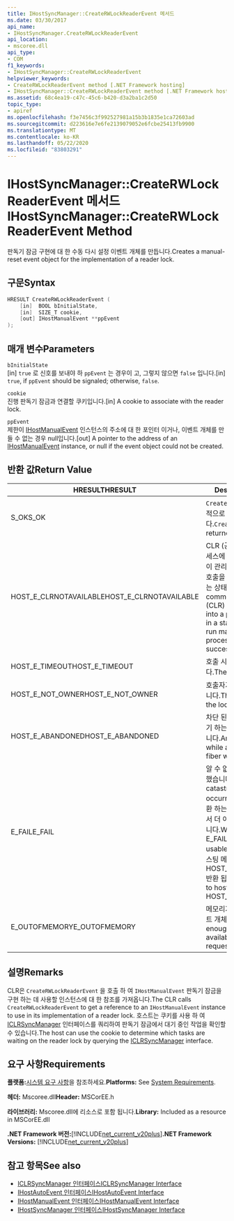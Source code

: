 ```yaml
---
title: IHostSyncManager::CreateRWLockReaderEvent 메서드
ms.date: 03/30/2017
api_name:
- IHostSyncManager.CreateRWLockReaderEvent
api_location:
- mscoree.dll
api_type:
- COM
f1_keywords:
- IHostSyncManager::CreateRWLockReaderEvent
helpviewer_keywords:
- CreateRWLockReaderEvent method [.NET Framework hosting]
- IHostSyncManager::CreateRWLockReaderEvent method [.NET Framework hosting]
ms.assetid: 68c4ea19-c47c-45c6-b420-d3a2ba1c2d50
topic_type:
- apiref
ms.openlocfilehash: f3e7456c3f992527981a15b3b1835e1ca72603ad
ms.sourcegitcommit: d223616e7e6fe2139079052e6fcbe25413fb9900
ms.translationtype: MT
ms.contentlocale: ko-KR
ms.lasthandoff: 05/22/2020
ms.locfileid: "83803291"
---
```

# <a name="ihostsyncmanagercreaterwlockreaderevent-method"></a><span data-ttu-id="30078-102">IHostSyncManager::CreateRWLockReaderEvent 메서드</span><span class="sxs-lookup"><span data-stu-id="30078-102">IHostSyncManager::CreateRWLockReaderEvent Method</span></span>
<span data-ttu-id="30078-103">판독기 잠금 구현에 대 한 수동 다시 설정 이벤트 개체를 만듭니다.</span><span class="sxs-lookup"><span data-stu-id="30078-103">Creates a manual-reset event object for the implementation of a reader lock.</span></span>  
  
## <a name="syntax"></a><span data-ttu-id="30078-104">구문</span><span class="sxs-lookup"><span data-stu-id="30078-104">Syntax</span></span>  
  
```cpp  
HRESULT CreateRWLockReaderEvent (  
    [in]  BOOL bInitialState,  
    [in]  SIZE_T cookie,  
    [out] IHostManualEvent **ppEvent  
);  
```  
  
## <a name="parameters"></a><span data-ttu-id="30078-105">매개 변수</span><span class="sxs-lookup"><span data-stu-id="30078-105">Parameters</span></span>  
 `bInitialState`  
 <span data-ttu-id="30078-106">[in] `true` 로 신호를 보내야 하 `ppEvent` 는 경우이 고, 그렇지 않으면 `false` 입니다.</span><span class="sxs-lookup"><span data-stu-id="30078-106">[in] `true`, if `ppEvent` should be signaled; otherwise, `false`.</span></span>  
  
 `cookie`  
 <span data-ttu-id="30078-107">진행 판독기 잠금과 연결할 쿠키입니다.</span><span class="sxs-lookup"><span data-stu-id="30078-107">[in] A cookie to associate with the reader lock.</span></span>  
  
 `ppEvent`  
 <span data-ttu-id="30078-108">제한이 [IHostManualEvent](ihostmanualevent-interface.md) 인스턴스의 주소에 대 한 포인터 이거나, 이벤트 개체를 만들 수 없는 경우 null입니다.</span><span class="sxs-lookup"><span data-stu-id="30078-108">[out] A pointer to the address of an [IHostManualEvent](ihostmanualevent-interface.md) instance, or null if the event object could not be created.</span></span>  
  
## <a name="return-value"></a><span data-ttu-id="30078-109">반환 값</span><span class="sxs-lookup"><span data-stu-id="30078-109">Return Value</span></span>  
  
|<span data-ttu-id="30078-110">HRESULT</span><span class="sxs-lookup"><span data-stu-id="30078-110">HRESULT</span></span>|<span data-ttu-id="30078-111">Description</span><span class="sxs-lookup"><span data-stu-id="30078-111">Description</span></span>|  
|-------------|-----------------|  
|<span data-ttu-id="30078-112">S_OK</span><span class="sxs-lookup"><span data-stu-id="30078-112">S_OK</span></span>|<span data-ttu-id="30078-113">`CreateRWLockReaderEvent`성공적으로 반환 되었습니다.</span><span class="sxs-lookup"><span data-stu-id="30078-113">`CreateRWLockReaderEvent` returned successfully.</span></span>|  
|<span data-ttu-id="30078-114">HOST_E_CLRNOTAVAILABLE</span><span class="sxs-lookup"><span data-stu-id="30078-114">HOST_E_CLRNOTAVAILABLE</span></span>|<span data-ttu-id="30078-115">CLR (공용 언어 런타임)이 프로세스에 로드 되지 않았거나 CLR이 관리 코드를 실행할 수 없거나 호출을 성공적으로 처리할 수 없는 상태에 있습니다.</span><span class="sxs-lookup"><span data-stu-id="30078-115">The common language runtime (CLR) has not been loaded into a process, or the CLR is in a state in which it cannot run managed code or process the call successfully.</span></span>|  
|<span data-ttu-id="30078-116">HOST_E_TIMEOUT</span><span class="sxs-lookup"><span data-stu-id="30078-116">HOST_E_TIMEOUT</span></span>|<span data-ttu-id="30078-117">호출 시간이 초과 되었습니다.</span><span class="sxs-lookup"><span data-stu-id="30078-117">The call timed out.</span></span>|  
|<span data-ttu-id="30078-118">HOST_E_NOT_OWNER</span><span class="sxs-lookup"><span data-stu-id="30078-118">HOST_E_NOT_OWNER</span></span>|<span data-ttu-id="30078-119">호출자가 잠금을 소유 하지 않습니다.</span><span class="sxs-lookup"><span data-stu-id="30078-119">The caller does not own the lock.</span></span>|  
|<span data-ttu-id="30078-120">HOST_E_ABANDONED</span><span class="sxs-lookup"><span data-stu-id="30078-120">HOST_E_ABANDONED</span></span>|<span data-ttu-id="30078-121">차단 된 스레드나 파이버에서 대기 하는 동안 이벤트를 취소 했습니다.</span><span class="sxs-lookup"><span data-stu-id="30078-121">An event was canceled while a blocked thread or fiber was waiting on it.</span></span>|  
|<span data-ttu-id="30078-122">E_FAIL</span><span class="sxs-lookup"><span data-stu-id="30078-122">E_FAIL</span></span>|<span data-ttu-id="30078-123">알 수 없는 치명적인 오류가 발생 했습니다.</span><span class="sxs-lookup"><span data-stu-id="30078-123">An unknown catastrophic failure occurred.</span></span> <span data-ttu-id="30078-124">메서드가 E_FAIL 반환 하는 경우 해당 프로세스 내에서 더 이상 CLR을 사용할 수 없습니다.</span><span class="sxs-lookup"><span data-stu-id="30078-124">When a method returns E_FAIL, the CLR is no longer usable within the process.</span></span> <span data-ttu-id="30078-125">호스팅 메서드를 이후에 호출 하면 HOST_E_CLRNOTAVAILABLE 반환 됩니다.</span><span class="sxs-lookup"><span data-stu-id="30078-125">Subsequent calls to hosting methods return HOST_E_CLRNOTAVAILABLE.</span></span>|  
|<span data-ttu-id="30078-126">E_OUTOFMEMORY</span><span class="sxs-lookup"><span data-stu-id="30078-126">E_OUTOFMEMORY</span></span>|<span data-ttu-id="30078-127">메모리가 부족 하 여 요청한 이벤트 개체를 만들 수 없습니다.</span><span class="sxs-lookup"><span data-stu-id="30078-127">Not enough memory was available to create the requested event object.</span></span>|  
  
## <a name="remarks"></a><span data-ttu-id="30078-128">설명</span><span class="sxs-lookup"><span data-stu-id="30078-128">Remarks</span></span>  
 <span data-ttu-id="30078-129">CLR은 `CreateRWLockReaderEvent` 을 호출 하 여 `IHostManualEvent` 판독기 잠금을 구현 하는 데 사용할 인스턴스에 대 한 참조를 가져옵니다.</span><span class="sxs-lookup"><span data-stu-id="30078-129">The CLR calls `CreateRWLockReaderEvent` to get a reference to an `IHostManualEvent` instance to use in its implementation of a reader lock.</span></span> <span data-ttu-id="30078-130">호스트는 쿠키를 사용 하 여 [ICLRSyncManager](iclrsyncmanager-interface.md) 인터페이스를 쿼리하여 판독기 잠금에서 대기 중인 작업을 확인할 수 있습니다.</span><span class="sxs-lookup"><span data-stu-id="30078-130">The host can use the cookie to determine which tasks are waiting on the reader lock by querying the [ICLRSyncManager](iclrsyncmanager-interface.md) interface.</span></span>  
  
## <a name="requirements"></a><span data-ttu-id="30078-131">요구 사항</span><span class="sxs-lookup"><span data-stu-id="30078-131">Requirements</span></span>  
 <span data-ttu-id="30078-132">**플랫폼:**[시스템 요구 사항](../../get-started/system-requirements.md)을 참조하세요.</span><span class="sxs-lookup"><span data-stu-id="30078-132">**Platforms:** See [System Requirements](../../get-started/system-requirements.md).</span></span>  
  
 <span data-ttu-id="30078-133">**헤더:** Mscoree.dll</span><span class="sxs-lookup"><span data-stu-id="30078-133">**Header:** MSCorEE.h</span></span>  
  
 <span data-ttu-id="30078-134">**라이브러리:** Mscoree.dll에 리소스로 포함 됩니다.</span><span class="sxs-lookup"><span data-stu-id="30078-134">**Library:** Included as a resource in MSCorEE.dll</span></span>  
  
 <span data-ttu-id="30078-135">**.NET Framework 버전:**[!INCLUDE[net_current_v20plus](../../../../includes/net-current-v20plus-md.md)]</span><span class="sxs-lookup"><span data-stu-id="30078-135">**.NET Framework Versions:** [!INCLUDE[net_current_v20plus](../../../../includes/net-current-v20plus-md.md)]</span></span>  
  
## <a name="see-also"></a><span data-ttu-id="30078-136">참고 항목</span><span class="sxs-lookup"><span data-stu-id="30078-136">See also</span></span>

- [<span data-ttu-id="30078-137">ICLRSyncManager 인터페이스</span><span class="sxs-lookup"><span data-stu-id="30078-137">ICLRSyncManager Interface</span></span>](iclrsyncmanager-interface.md)
- [<span data-ttu-id="30078-138">IHostAutoEvent 인터페이스</span><span class="sxs-lookup"><span data-stu-id="30078-138">IHostAutoEvent Interface</span></span>](ihostautoevent-interface.md)
- [<span data-ttu-id="30078-139">IHostManualEvent 인터페이스</span><span class="sxs-lookup"><span data-stu-id="30078-139">IHostManualEvent Interface</span></span>](ihostmanualevent-interface.md)
- [<span data-ttu-id="30078-140">IHostSyncManager 인터페이스</span><span class="sxs-lookup"><span data-stu-id="30078-140">IHostSyncManager Interface</span></span>](ihostsyncmanager-interface.md)
